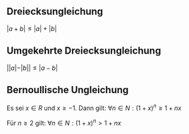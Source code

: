 ## Dreiecksungleichung

$|a+b| \leq |a|+|b|$

## Umgekehrte Dreiecksungleichung

$||a|-|b|| \leq |a-b|$

## Bernoullische Ungleichung

Es sei $x \in R$ und $x \geq-1$. Dann gilt:
$\forall n \in N :(1+x)^n \geq 1+n x$

Für $n\geq2$ gilt:
$\forall n \in N :(1+x)^n \gt 1+n x$
